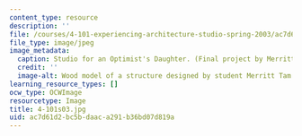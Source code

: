 ```yaml
---
content_type: resource
description: ''
file: /courses/4-101-experiencing-architecture-studio-spring-2003/ac7d61d2bc5bdaaca291b36bd07d819a_4-101s03.jpg
file_type: image/jpeg
image_metadata:
  caption: Studio for an Optimist's Daughter. (Final project by Merritt Tam.)
  credit: ''
  image-alt: Wood model of a structure designed by student Merritt Tam.
learning_resource_types: []
ocw_type: OCWImage
resourcetype: Image
title: 4-101s03.jpg
uid: ac7d61d2-bc5b-daac-a291-b36bd07d819a
---
```

